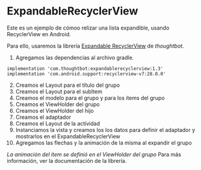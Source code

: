 # ExpandableRecyclerView

Este es un ejemplo de cómoo relizar una lista expandible, usando RecyclerView en Android.

Para ello, usaremos la librería [Expandable RecyclerView](https://github.com/thoughtbot/expandable-recycler-view) de *thoughtbot*.


1. Agregamos las dependencias al archivo gradle.
```
implementation 'com.thoughtbot:expandablerecyclerview:1.3'
implementation 'com.android.support:recyclerview-v7:28.0.0'
```

2. Creamos el Layout para el título del grupo
3. Creamos el Layout para el subItem
4. Creamos el modelo para el grupo y para los items del grupo 
5. Creamos el ViewHolder del grupo
6. Creamos el ViewHolder del hijo
7. Creamos el adaptador
8. Creamos el Layout de la actividad
9. Instanciamos la vista y creamos los los datos para definir el adaptador y mostrarlos en el ExpandableRecyclerView
10. Agregamos las flechas y la animación de la misma al expandir el grupo

*La animación del ítem se definió en el ViewHolder del grupo* Para más información, ver la documentación de la librería.